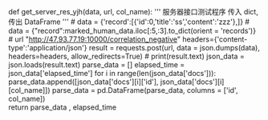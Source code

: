 
def get_server_res_yjh(data, url, col_name):
    '''
    服务器接口测试程序
    传入 dict, 传出 DataFrame
    '''
    # data = {'record':[{'id':0,'title':'ss','content':'zzz'},]}
    # data = {"record":marked_human_data.iloc[:5,:3].to_dict(orient = 'records')}
    # url "http://47.93.77.19:10000/correlation_negative"
    headers={'content-type':'application/json'}
    result = requests.post(url,
                      data = json.dumps(data),
                      headers=headers, allow_redirects=True)
    # print(result.text)
    json_data = json.loads(result.text)
    parse_data = []
    elapsed_time = json_data['elapsed_time']
    for i in range(len(json_data['docs'])):
        parse_data.append([json_data['docs'][i]['id'],
                          json_data['docs'][i][col_name]])
    parse_data = pd.DataFrame(parse_data, columns = ['id', col_name])    
    return parse_data , elapsed_time
